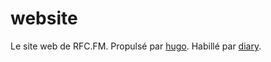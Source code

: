 # website

Le site web de RFC.FM. Propulsé par [hugo](https://gohugo.io). Habillé par [diary](https://github.com/AmazingRise/hugo-theme-diary).
